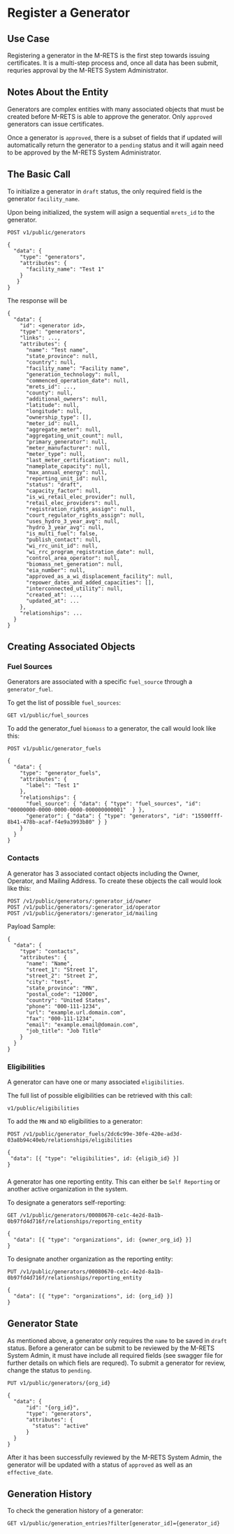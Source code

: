 # Register a Generator

## Use Case

Registering a generator in the M-RETS is the first step towards issuing certificates. It is a multi-step process and, once all data has been submit, requries approval by the M-RETS System Administrator.

## Notes About the Entity

Generators are complex entities with many associated objects that must be created before M-RETS is able to approve the generator. Only `approved` generators can issue certificates.

Once a generator is `approved`, there is a subset of fields that if updated will automatically return the generator to a `pending` status and it will again need to be approved by the M-RETS System Administrator. 

## The Basic Call

To initialize a generator in `draft` status, the only required field is the generator `facility_name`.

Upon being initialized, the system will asign a sequential `mrets_id` to the generator. 

```
POST v1/public/generators

{
  "data": {
    "type": "generators",
    "attributes": {
      "facility_name": "Test 1"
    }
   }
}
```

The response will be

```
{
  "data": {
    "id": <generator id>,
    "type": "generators",
    "links": ...,
    "attributes": {
      "name": "Test name",
      "state_province": null,
      "country": null,
      "facility_name": "Facility name",
      "generation_technology": null,
      "commenced_operation_date": null,
      "mrets_id": ...,
      "county": null,
      "additional_owners": null,
      "latitude": null,
      "longitude": null,
      "ownership_type": [],
      "meter_id": null,
      "aggregate_meter": null,
      "aggregating_unit_count": null,
      "primary_generator": null,
      "meter_manufacturer": null,
      "meter_type": null,
      "last_meter_certification": null,
      "nameplate_capacity": null,
      "max_annual_energy": null,
      "reporting_unit_id": null,
      "status": "draft",
      "capacity_factor": null,
      "is_wi_retail_elec_provider": null,
      "retail_elec_providers": null,
      "registration_rights_assign": null,
      "court_regulator_rights_assign": null,
      "uses_hydro_3_year_avg": null,
      "hydro_3_year_avg": null,
      "is_multi_fuel": false,
      "publish_contact": null,
      "wi_rrc_unit_id": null,
      "wi_rrc_program_registration_date": null,
      "control_area_operator": null,
      "biomass_net_generation": null,
      "eia_number": null,
      "approved_as_a_wi_displacement_facility": null,
      "repower_dates_and_added_capacities": [],
      "interconnected_utility": null,
      "created_at": ...,
      "updated_at": ...
    },
    "relationships": ...
  }
}
```

## Creating Associated Objects

### Fuel Sources
Generators are associated with a specific `fuel_source` through a `generator_fuel`. 

To get the list of possible `fuel_sources`:

``` 
GET v1/public/fuel_sources
```

To add the generator_fuel `biomass` to a generator, the call would look like this: 

```
POST v1/public/generator_fuels

{
  "data": {
    "type": "generator_fuels",
    "attributes": {
      "label": "Test 1"
    },
    "relationships": {
      "fuel_source": { "data": { "type": "fuel_sources", "id": "00000000-0000-0000-0000-000000000001"  } },
      "generator": { "data": { "type": "generators", "id": "15500fff-8b41-478b-acaf-f4e9a3993b80" } }
    }
  }
}
```

### Contacts
A generator has 3 associated contact objects including the Owner, Operator, and Mailing Address. To create these objects the call would look like this:

```
POST /v1/public/generators/:generator_id/owner
POST /v1/public/generators/:generator_id/operator
POST /v1/public/generators/:generator_id/mailing
```

Payload Sample:
```
{
  "data": {
    "type": "contacts",
    "attributes": {
      "name": "Name",
      "street_1": "Street 1",
      "street_2": "Street 2",
      "city": "test",
      "state_province": "MN",
      "postal_code": "12000",
      "country": "United States",
      "phone": "000-111-1234",
      "url": "example.url.domain.com",
      "fax": "000-111-1234",
      "email": "example.email@domain.com",
      "job_title": "Job Title"
    }
  }
}
```

### Eligibilities
A generator can have one or many associated `eligibilities`. 

The full list of possible eligibilities can be retrieved with this call:

```
v1/public/eligibilities
```

To add the `MN` and `ND` eligibilities to a generator:
 
 ```
POST /v1/public/generator_fuels/2dc6c99e-30fe-420e-ad3d-03a8b94c40eb/relationships/eligibilities

{
  "data": [{ "type": "eligibilities", id: {eligib_id} }]
}
```

###
A generator has one reporting entity. This can either be `Self Reporting` or another active organization in the system.

To designate a generators self-reporting:

```
GET /v1/public/generators/00080670-ce1c-4e2d-8a1b-0b97fd4d716f/relationships/reporting_entity

{
  "data": [{ "type": "organizations", id: {owner_org_id} }]
}
```

To designate another organization as the reporting entity:
```
PUT /v1/public/generators/00080670-ce1c-4e2d-8a1b-0b97fd4d716f/relationships/reporting_entity

{
  "data": [{ "type": "organizations", id: {org_id} }]
}
```

## Generator State

As mentioned above, a generator only requires the `name` to be saved in `draft` status. Before a generator can be submit to be reviewed by the M-RETS System Admin, it must have include all required fields (see swagger file for further details on which fiels are requred). To submit a generator for review, change the status to `pending`.

```
PUT v1/public/generators/{org_id}

{
  "data": {
	  "id": "{org_id}", 
	  "type": "generators", 
	  "attributes": {
	  	"status": "active"
	  }
  }
}
```

After it has been successfully reviewed by the M-RETS System Admin, the generator will be updated with a status of `approved` as well as an `effective_date`.

## Generation History

To check the generation history of a generator:

```
GET v1/public/generation_entries?filter[generator_id]={generator_id}
```

